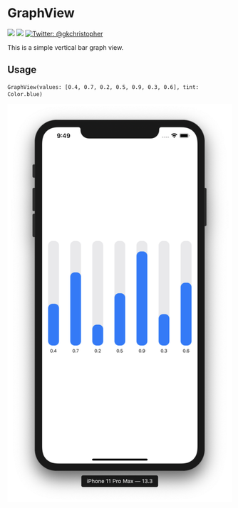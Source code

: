 # GraphView

<p>
    <img src="https://img.shields.io/badge/iOS-13.0+-blue.svg" />
    <img src="https://img.shields.io/badge/Swift-5.1-ff69b4.svg" />
    <a href="https://twitter.com/gkchristopher">
        <img src="https://img.shields.io/badge/Contact-@gkchristopher-lightgrey.svg?style=flat" alt="Twitter: @gkchristopher" />
    </a>
</p>

This is a simple vertical bar graph view. 

## Usage

    GraphView(values: [0.4, 0.7, 0.2, 0.5, 0.9, 0.3, 0.6], tint: Color.blue)

![graph screenshot](graph-example.png)


